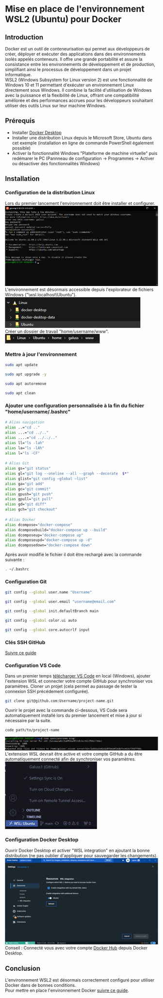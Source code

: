# Mise en place de l'environnement WSL2 (Ubuntu) pour Docker

## Introduction
Docker est un outil de conteneurisation qui permet aux développeurs de créer, déployer et exécuter des applications dans des environnements isolés appelés conteneurs. Il offre une grande portabilité et assure la consistance entre les environnements de développement et de production, simplifiant ainsi le processus de développement dans un projet informatique.\
WSL2 (Windows Subsystem for Linux version 2) est une fonctionnalité de Windows 10 et 11 permettant d'exécuter un environnement Linux directement sous Windows. Il combine la facilité d'utilisation de Windows avec la puissance et la flexibilité de Linux, offrant une compatibilité améliorée et des performances accrues pour les développeurs souhaitant utiliser des outils Linux sur leur machine Windows.

## Prérequis
- Installer [Docker Desktop](https://www.docker.com/products/docker-desktop/)
- Installer une distribution Linux depuis le Microsoft Store, Ubuntu dans cet exemple (installation en ligne de commande PowerShell également possible)
- Activer la fonctionnalité Windows "Plateforme de machine virtuelle" puis redémarer le PC (Pannneau de configuration -> Programmes -> Activer ou désactiver des fonctionnalités Windows)

## Installation

### Configuration de la distribution Linux
Lors du premier lancement l'environnement doit être installer et configurer.
![](img/Screenshot_1.png)
L'environnement est désormais accessible depuis l'explorateur de fichiers Windows ("\\wsl.localhost\Ubuntu").
![](img/Screenshot_2.png)\
Créer un dossier de travail "home/username/www".\
![](img/Screenshot_3.png)

### Mettre à jour l'environnement 
```bash
sudo apt update
```
```bash
sudo apt upgrade -y
```
```bash
sudo apt autoremove
```
```bash
sudo apt clean
```

### Ajouter une configuration personnalisée à la fin du fichier "home/username/.bashrc"
```bash
# Alias navigation
alias ..="cd .."
alias ...="cd ../.."
alias ....="cd ../../.."
alias ll="ls -lah"
alias la="ls -lAh"
alias l="ls -CF"

# Alias Git
alias gs="git status"
alias gl="git log --oneline --all --graph --decorate  $*"
alias glist="git config –global –list"
alias ga="git add"
alias gc="git commit"
alias gpush="git push"
alias gpull="git pull"
alias gd="git diff"
alias gch="git checkout"

# Alias Docker
alias dcompose="docker-compose"
alias dcomposebuild="docker-compose up --build"
alias dcomposeup="docker-compose up"
alias dcomposeupd="docker-compose up -d"
alias dcomposedown="docker-compose down"
```
Après avoir modifié le fichier il doit être rechargé avec la commande suivante :
```bash
. ~/.bashrc
```

### Configuration Git
```bash
git config --global user.name "Username"
```
```bash
git config --global user.email "username@email.com"
```
```bash
git config --global init.defaultBranch main
```
```bash
git config --global color.ui auto
```
```bash
git config --global core.autocrlf input
```

### Clés SSH GitHub
[Suivre ce guide](https://kinsta.com/blog/generate-ssh-key/)

### Configuration VS Code
Dans un premier temps [télécharger VS Code](https://code.visualstudio.com/) en local (Windows), ajouter l'extension WSL et connecter votre compte GitHub pour synchroniser vos paramètres.
Cloner un projet (cela permet au passage de tester la connexion SSH précédement configurée).
```bash
git clone git@github.com:Username/project-name.git
```
Ouvrir le projet avec la commande ci-dessous, VS Code sera automatiquement installé lors du premier lancement et mise à jour si nécessaire par la suite.
```bash
code path/to/project-name
```
![](img/Screenshot_4.png)
L'extension WSL devrait être active et votre compte GitHub a du être automatiquement connecté afin de synchroniser vos paramètres.
![](img/Screenshot_5.png)


### Configuration Docker Desktop
Ouvrir Docker Desktop et activer "WSL integration" en ajoutant la bonne distribution (ne pas oublier d'appliquer pour sauvegarder les changements).
![](img/Screenshot_6.png)\
Conseil : Connecté vous avec votre compte [Docker Hub](https://hub.docker.com/) depuis Docker Desktop.

## Conclusion
L'environnement WSL2 est désormais correctement configuré pour utiliser Docker dans de bonnes conditions.\
Pour mettre en place l'environnement Docker [suivre ce guide]().
